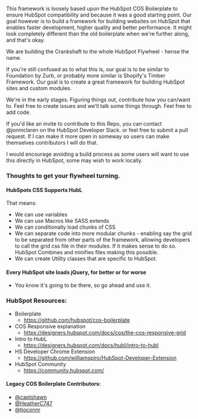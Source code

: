 This framework is loosely based upon the HubSpot COS Boilerplate to ensure HubSpot compatibility and because it was a good starting point. Our goal however is to build a framework for building websites on HubSpot that enables faster development, higher quality and better performance. It might look completely different than the old boilerplate when we're further along, and that's okay. 

We are building the Crankshaft to the whole HubSpot Flywheel - hense the name.

If you're still confused as to what this is, our goal is to be similar to Foundation by Zurb, or probably more similar is Shopify's Timber Framework. Our goal is to create a great framework for building HubSpot sites and custom modules.

We're in the early stages. Figuring things out, contribute how you can/want to. Feel free to create issues and we'll talk some things through. Feel free to add code.

If you'd like an invite to contribute to this Repo, you can contact @jonmclaren on the HubSpot Developer Slack. or feel free to submit a pull request. If I can make it more open in someway so users can make themselves contributors I will do that.

I would encourage avoiding a build process as some users will want to use this directly in HubSpot, some may wish to work locally.

### Thoughts to get your flywheel turning.
#### HubSpots CSS Supports HubL
That means:
* We can use variables
* We can use Macros like SASS extends
* We can conditionally load chunks of CSS
* We can separate code into more modular chunks - enabling say the grid to be separated from other parts of the framework, allowing developers to call the grid css file in their modules. If it makes sense to do so. HubSpot Combines and minifies files making this possible.
* We can create Utility classes that are specific to HubSpot.

#### Every HubSpot site loads jQuery, for better or for worse
* You know it's going to be there, so go ahead and use it.


### HubSpot Resources:

* Boilerplate
    * https://github.com/hubspot/cos-boilerplate
* COS Responsive explanation
    * https://designers.hubspot.com/docs/cos/the-cos-responsive-grid
* Intro to HubL
    * https://designers.hubspot.com/docs/hubl/intro-to-hubl
* HS Developer Chrome Extension
    * https://github.com/williamspiro/HubSpot-Developer-Extension
* HubSpot Community
    * https://community.hubspot.com/


#### Legacy COS Boilerplate Contributors:

* [@captshawn](https://github.com/captshawn)
* [@HeatherC747](https://github.com/HeatherC747)
* [@tjoconnr](https://github.com/tjoconnor)

